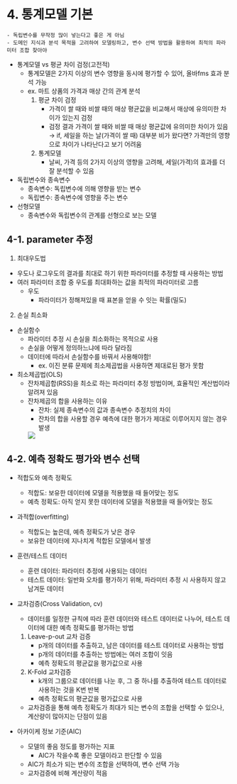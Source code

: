 # 4. 통계모델 기본
```
- 독립변수를 무작정 많이 넣는다고 좋은 게 아님
- 도메인 지식과 분석 목적을 고려하여 모델링하고, 변수 선택 방법을 활용하여 최적의 파라미터 조합 찾아야
```
- 통계모델 vs 평균 차이 검정(고전적)
	- 통계모델은 2가지 이상의 변수 영향을 동시에 평가할 수 있어, 올바fms 효과 분석 가능
	- ex. 마트 상품의 가격과 매상 간의 관계 분석
		1. 평균 차이 검정
			- 가격이 쌀 때와 비쌀 때의 매상 평균값을 비교해서 매상에 유의미한 차이가 있는지 검정
			- 검정 결과 가격이 쌀 때와 비쌀 때 매상 평균값에 유의미한 차이가 있음
			→ if, 세일을 하는 날(가격이 쌀 때) 대부분 비가 왔다면? 가격만의 영향으로 차이가 나타난다고 보기 어려움
		2. 통계모델
			- 날씨, 가격 등의 2가지 이상의 영향을 고려해, 세일(가격)의 효과를 더 잘 분석할 수 있음
- 독립변수와 종속변수
	- 종속변수: 독립변수에 의해 영향을 받는 변수 
	- 독립변수: 종속변수에 영향을 주는 변수
- 선형모델
	- 종속변수와 독립변수의 관계를 선형으로 보는 모델

## 4-1. parameter 추정
1. 최대우도법
- 우도나 로그우도의 결과를 최대로 하기 위한 파라미터를 추정할 때 사용하는 방법
- 여러 파라미터 조합 중 우도를 최대화하는 값을 최적의 파라미터로 고름
	- 우도
		- 파라미터가 정해져있을 때 표본을 얻을 수 잇는 확률(밀도)

2. 손실 최소화
- 손실함수
	- 파라미터 추정 시 손실을 최소화하는 목적으로 사용
	- 손실을 어떻게 정의하느냐에 따라 달라짐
	- 데이터에 따라서 손실함수를 바꿔서 사용해야함!
		- ex. 이진 분류 문제에 최소제곱법을 사용하면 제대로된 평가 못함 
- 최소제곱법(OLS)
	- 잔차제곱합(RSS)을 최소로 하는 파라미터 추정 방법이며, 효율적인 계산법이라 알려져 있음
	- 잔차제곱의 합을 사용하는 이유
		- 잔차: 실제 종속변수의 값과 종속변수 추정치의 차이
		- 잔차의 합을 사용할 경우 예측에 대한 평가가 제대로 이루어지지 않는 경우 발생      
		<img src="./image/residuals.png">

## 4-2. 예측 정확도 평가와 변수 선택
- 적합도와 예측 정확도
	- 적합도: 보유한 데이터에 모델을 적용했을 때 들어맞는 정도
	- 예측 정확도: 아직 얻지 못한 데이터에 모델을 적용했을 때 들어맞는 정도
- 과적합(overfitting)
	- 적합도는 높은데, 예측 정확도가 낮은 경우
	- 보유한 데이터에 지나치게 적합된 모델에서 발생
- 훈련/테스트 데이터
	- 훈련 데이터: 파라미터 추정에 사용되는 데이터
	- 테스트 데이터: 일반화 오차를 평가하기 위해, 파라미터 추정 시 사용하지 않고 남겨둔 데이터
- 교차검증(Cross Validation, cv)
	- 데이터를 일정한 규칙에 따라 훈련 데이터와 테스트 데이터로 나누어, 테스트 데이터에 대한 예측 정확도를 평가하는 방법
	1. Leave-p-out 교차 검증
		- p개의 데이터를 추출하고, 남은 데이터를 테스트 데이터로 사용하는 방법
		- p개의 데이터를 추출하는 방법에는 여러 조합이 잇음
		- 예측 정확도의 평균값을 평가값으로 사용
	2. K-Fold 교차검증
		- k개의 그룹으로 데이터를 나눈 후, 그 중 하나를 추출하여 테스트 데이터로 사용하는 것을 K번 반복
		- 예측 정확도의 평균값을 평가값으로 사용
	- 교차검증을 통해 예측 정확도가 최대가 되는 변수의 조합을 선택할 수 있으나, 계산량이 많아지는 단점이 있음 
 
- 아카이케 정보 기준(AIC)
	- 모델의 좋음 정도를 평가하는 지표
		- AIC가 작을수록 좋은 모델이라고 판단할 수 있음
	- AIC가 최소가 되는 변수의 조합을 선택하여, 변수 선택 가능
	- 교차검증에 비해 계산량이 적음

